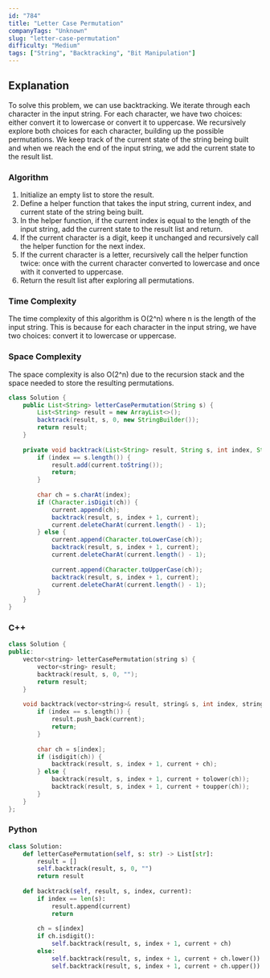 ```yaml
---
id: "784"
title: "Letter Case Permutation"
companyTags: "Unknown"
slug: "letter-case-permutation"
difficulty: "Medium"
tags: ["String", "Backtracking", "Bit Manipulation"]
---
```


## Explanation
To solve this problem, we can use backtracking. We iterate through each character in the input string. For each character, we have two choices: either convert it to lowercase or convert it to uppercase. We recursively explore both choices for each character, building up the possible permutations. We keep track of the current state of the string being built and when we reach the end of the input string, we add the current state to the result list.

### Algorithm
1. Initialize an empty list to store the result.
2. Define a helper function that takes the input string, current index, and current state of the string being built.
3. In the helper function, if the current index is equal to the length of the input string, add the current state to the result list and return.
4. If the current character is a digit, keep it unchanged and recursively call the helper function for the next index.
5. If the current character is a letter, recursively call the helper function twice: once with the current character converted to lowercase and once with it converted to uppercase.
6. Return the result list after exploring all permutations.

### Time Complexity
The time complexity of this algorithm is O(2^n) where n is the length of the input string. This is because for each character in the input string, we have two choices: convert it to lowercase or uppercase.

### Space Complexity
The space complexity is also O(2^n) due to the recursion stack and the space needed to store the resulting permutations.
```java
class Solution {
    public List<String> letterCasePermutation(String s) {
        List<String> result = new ArrayList<>();
        backtrack(result, s, 0, new StringBuilder());
        return result;
    }
    
    private void backtrack(List<String> result, String s, int index, StringBuilder current) {
        if (index == s.length()) {
            result.add(current.toString());
            return;
        }
        
        char ch = s.charAt(index);
        if (Character.isDigit(ch)) {
            current.append(ch);
            backtrack(result, s, index + 1, current);
            current.deleteCharAt(current.length() - 1);
        } else {
            current.append(Character.toLowerCase(ch));
            backtrack(result, s, index + 1, current);
            current.deleteCharAt(current.length() - 1);
            
            current.append(Character.toUpperCase(ch));
            backtrack(result, s, index + 1, current);
            current.deleteCharAt(current.length() - 1);
        }
    }
}
```

### C++
```cpp
class Solution {
public:
    vector<string> letterCasePermutation(string s) {
        vector<string> result;
        backtrack(result, s, 0, "");
        return result;
    }
    
    void backtrack(vector<string>& result, string& s, int index, string current) {
        if (index == s.length()) {
            result.push_back(current);
            return;
        }
        
        char ch = s[index];
        if (isdigit(ch)) {
            backtrack(result, s, index + 1, current + ch);
        } else {
            backtrack(result, s, index + 1, current + tolower(ch));
            backtrack(result, s, index + 1, current + toupper(ch));
        }
    }
};
```

### Python
```python
class Solution:
    def letterCasePermutation(self, s: str) -> List[str]:
        result = []
        self.backtrack(result, s, 0, "")
        return result
    
    def backtrack(self, result, s, index, current):
        if index == len(s):
            result.append(current)
            return
        
        ch = s[index]
        if ch.isdigit():
            self.backtrack(result, s, index + 1, current + ch)
        else:
            self.backtrack(result, s, index + 1, current + ch.lower())
            self.backtrack(result, s, index + 1, current + ch.upper())
```